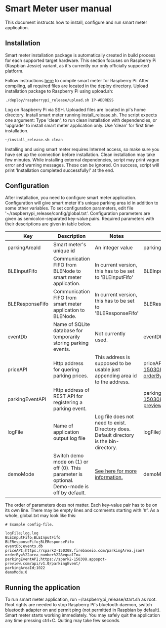 # Smart Meter user manual

This document instructs how to install, configure and run smart meter application.

## Installation

Smart meter installation package is automatically created in build process for each supported target hardware.
This section focuses on Raspberry Pi (Raspbian Jessie) variant, as it's currently our only officially supported platform.

Follow instructions [here]() to compile smart meter for Raspberry Pi.
After compiling, all required files are located in the deploy directory. Upload installation package to Raspberry Pi
using upload.sh:

```sh
./deploy/raspberrypi_release/upload.sh IP-ADDRESS
```

Log on Raspberry Pi via SSH. Uploaded files are located in pi's home directory. Install smart meter running 
install_release.sh. The script expects one argument: Type 'clean', to run clean installation with dependencies, or 
'upgrade' to install smart meter application only. Use 'clean' for first time installation.

```sh
~/install_release.sh clean
```

Installing and using smart meter requires Internet access, so make sure you have set up the connection before installation.
Clean installation may take few minutes. While installing external dependencies, script may print vague error and warning messages. These can be ignored.
On success, script will print 'Installation completed successfully!' at the end.

## Configuration

After installation, you need to configure smart meter application. Configuration will give smart meter it's 
unique parking area id in addition to some other variables. To set configuration parameters, edit file 
'~/raspberrypi_release/config/global.txt'. Configuration parameters are given as semicolon-separated key-value pairs.
Required parameters with their descriptions are given in table below.

Key | Description | Notes | Example
---|---|---|---
parkingAreaId | Smart meter's unique id | An integer value | parkingAreaId;1022
BLEInputFifo | Communication FIFO from BLENode to smart meter application. | In current version, this has to be set to 'BLEInputFifo' | BLEInputFifo;BLEInputFifo
BLEResponseFifo | Communication FIFO from smart meter application to BLENode. | In current version, this has to be set to 'BLEResponseFifo' | BLEResponseFifo;BLEResponseFifo
eventDb | Name of SQLite database for temporarily storing parking events. | Not currently used. | eventDb;events.db
priceAPI | Http address for quering parking prices. | This address is supposed to be usable just appending area id to the address. | priceAPI;https://spark2-150308.firebaseio.com/parkingArea.json?orderBy=%22area_number%22&equalTo=
parkingEventAPI | Http address of REST API for registering a parking event. | | parkingEventAPI;https://spark2-150308.appspot-preview.com/api/v1.0/parkingEvent/
logFile | Name of application output log file | Log file does not need to exist. Directory does. Default directory is the bin-directory. | logFile;log.log
demoMode | Switch demo mode on (1) or off (0). This parameter is optional. Demo-mode is off by default. | [See here for more information.](https://github.com/DriverCity/SPARK/blob/master/src/smart_meter/doc/dev/demo_mode.md) | demoMode;1

The order of parameters does not matter. Each key-value pair has to be on its own line. There may be empty lines and comments starting with '#'.
As a whole, global.txt may look like this:

```
# Example config-file.

logFile;log.log
BLEInputFifo;BLEInputFifo
BLEResponseFifo;BLEResponseFifo
eventDb;events.db
priceAPI;https://spark2-150308.firebaseio.com/parkingArea.json?orderBy=%22area_number%22&equalTo=
parkingEventAPI;https://spark2-150308.appspot-preview.com/api/v1.0/parkingEvent/
parkingAreaId;1022
demoMode;0
```

## Running the application

To run smart meter application, run ~/raspberrypi_release/start.sh as root. Root rights are needed to stop Raspberry Pi's bluetooth daemon, switch 
bluetooth adapter on and permit ping (not permitted in Raspbian by default). Smart meter starts working immediately. 
You may safely quit the application any time pressing ctrl+C. Quiting may take few seconds.
